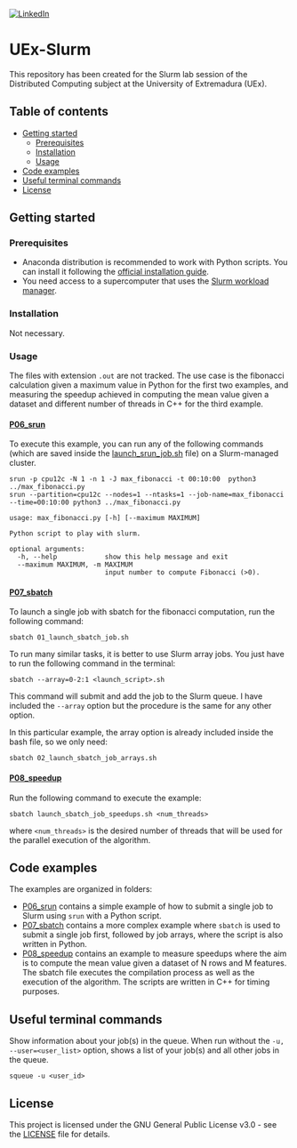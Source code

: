<!-- PROJECT SHIELDS -->
<!--
*** I'm using markdown "reference style" links for readability.
*** Reference links are enclosed in brackets [ ] instead of parentheses ( ).
*** See the bottom of this document for the declaration of the reference variables
*** for contributors-url, forks-url, etc. This is an optional, concise syntax you may use.
*** https://www.markdownguide.org/basic-syntax/#reference-style-links
-->
[![LinkedIn][linkedin-shield]][linkedin-url]

# UEx-Slurm
This repository has been created for the Slurm lab session of the Distributed Computing subject at the University of Extremadura (UEx).

## Table of contents
* [Getting started](#getting-started)
  * [Prerequisites](#prerequisites)
  * [Installation](#installation)
  * [Usage](#usage)
* [Code examples](#code-examples)
* [Useful terminal commands](#useful-terminal-commands)
* [License](#license)

## Getting started

### Prerequisites
* Anaconda distribution is recommended to work with Python scripts. You can install it following the [official installation guide][anaconda].
* You need access to a supercomputer that uses the [Slurm workload manager][slurm].

### Installation
Not necessary.

### Usage

The files with extension `.out` are not tracked. The use case is the fibonacci calculation given a maximum value in Python for the first two examples, and measuring the speedup achieved in computing the mean value given a dataset and different number of threads in C++ for the third example.

#### [P06_srun](P06_srun)

To execute this example, you can run any of the following commands (which are saved inside the [launch_srun_job.sh](P06_srun/launch_srun_job.sh) file) on a Slurm-managed cluster.

```
srun -p cpu12c -N 1 -n 1 -J max_fibonacci -t 00:10:00  python3 ../max_fibonacci.py
srun --partition=cpu12c --nodes=1 --ntasks=1 --job-name=max_fibonacci --time=00:10:00 python3 ../max_fibonacci.py
```

```
usage: max_fibonacci.py [-h] [--maximum MAXIMUM]

Python script to play with slurm.

optional arguments:
  -h, --help            show this help message and exit
  --maximum MAXIMUM, -m MAXIMUM
                        input number to compute Fibonacci (>0).
```

#### [P07_sbatch](P07_sbatch)

To launch a single job with sbatch for the fibonacci computation, run the following command:
```
sbatch 01_launch_sbatch_job.sh
```

To run many similar tasks, it is better to use Slurm array jobs. You just have to run the following command in the terminal:
```
sbatch --array=0-2:1 <launch_script>.sh
```
This command will submit and add the job to the Slurm queue. I have included the `--array` option but the procedure is the same for any other option.

In this particular example, the array option is already included inside the bash file, so we only need:
```
sbatch 02_launch_sbatch_job_arrays.sh
```

#### [P08_speedup](P08_speedup)

Run the following command to execute the example:
```
sbatch launch_sbatch_job_speedups.sh <num_threads>
```
where `<num_threads>` is the desired number of threads that will be used for the parallel execution of the algorithm.

## Code examples
The examples are organized in folders:
* [P06_srun](P06_srun) contains a simple example of how to submit a single job to Slurm using `srun` with a Python script. 
* [P07_sbatch](P07_sbatch) contains a more complex example where `sbatch` is used to submit a single job first, followed by job arrays, where the script is also written in Python.
* [P08_speedup](P08_speedup) contains an example to measure speedups where the aim is to compute the mean value given a dataset of N rows and M features. The sbatch file executes the compilation process as well as the execution of the algorithm. The scripts are written in C++ for timing purposes.

## Useful terminal commands
Show information about your job(s) in the queue. When run without the `-u, --user=<user_list>` option, shows a list of your job(s) and all other jobs in the queue.
```
squeue -u <user_id>
```

## License
This project is licensed under the GNU General Public License v3.0 - see the [LICENSE](LICENSE) file for details.

<!-- MARKDOWN LINKS & IMAGES -->
<!-- https://www.markdownguide.org/basic-syntax/#reference-style-links -->
[linkedin-shield]: https://img.shields.io/badge/LinkedIn-0077B5?style=for-the-badge&logo=linkedin&logoColor=white
[linkedin-url]: https://linkedin.com/in/sfandres
[slurm]: https://slurm.schedmd.com/documentation.html
[anaconda]: https://docs.anaconda.com/anaconda/install/linux/
